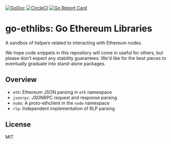 [![GoDoc](https://godoc.org/github.com/INFURA/go-ethlibs?status.svg)](http://godoc.org/github.com/INFURA/go-ethlibs)
[![CircleCI](https://circleci.com/gh/INFURA/go-ethlibs.svg?style=svg)](https://circleci.com/gh/INFURA/go-ethlibs)
[![Go Report Card](https://goreportcard.com/badge/github.com/INFURA/go-ethlibs)](https://goreportcard.com/report/github.com/INFURA/go-ethlibs)

# go-ethlibs: Go Ethereum Libraries

A sandbox of helpers related to interacting with Ethereum nodes.

We hope code snippets in this repository will come in useful for others, but
please don't expect any stability guarantees. We'd like for the best pieces to
eventually graduate into stand-alone packages.


## Overview

- `eth`: Ethereum JSON parsing in `eth` namespace
- `jsonrpc`: JSONRPC request and response parsing
- `node`: A proto-ethclient in the `node` namespace
- `rlp`: Independent implementation of RLP parsing


## License

MIT
